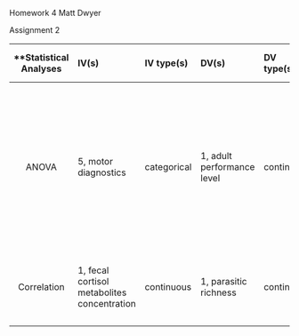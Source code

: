 Homework 4
Matt Dwyer


Assignment 2

| **Statistical Analyses	|  IV(s)  |  IV type(s) |  DV(s)  |  DV type(s)  |  Control Var | Control Var type  | Question to be answered | _H0_ | alpha | link to paper **| 
|:----------:|:----------|:------------|:-------------|:-------------|:------------|:------------- |:------------------|:----:|:-------:|:-------|
ANOVA	| 5, motor diagnostics | categorical | 1, adult performance level| continuous | 3, maturation characterists | continuous (could also be categorical) | Can motor diagnostics significantly predict the adult performance levels? | 5 motor tests > p | 0.001 | [The influence of speed abilities and technical skills in early adolescence on adult success in soccer: A long-term prospective analysis using ANOVA and SEM approaches](http://journals.plos.org/plosone/article?id=10.1371/journal.pone.0182211) |
Correlation	| 1, fecal cortisol metabolites concentration | continuous | 1, parasitic richness| continuous | 1, random intercept for pack identity | continuous | What is the relationship between stress and parasitic infection? | r = 0 | 0.05 | [Environmental and Intrinsic Correlates of Stress in Free-Ranging Wolves](http://journals.plos.org/plosone/article?id=10.1371/journal.pone.0137378) |
  |||||||||
